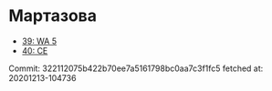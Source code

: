 # Мартазова
- [39: WA 5](39.md)
- [40: CE](40.md)

Commit: 322112075b422b70ee7a5161798bc0aa7c3f1fc5
 fetched at: 20201213-104736
